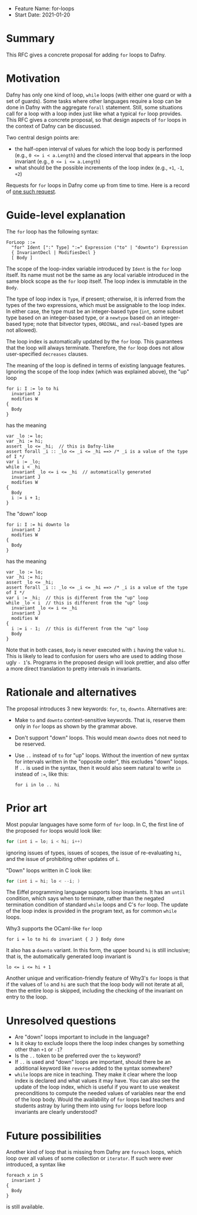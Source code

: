 - Feature Name: for-loops
- Start Date: 2021-01-20

# Summary
[summary]: #summary

This RFC gives a concrete proposal for adding `for` loops to Dafny.

# Motivation
[motivation]: #motivation

Dafny has only one kind of loop, `while` loops (with either one guard or with a set of guards). Some tasks
where other languages require a loop can be done in Dafny with the aggregate `forall` statement. Still,
some situations call for a loop with a loop index just like what a typical `for` loop provides. This RFC
gives a concrete proposal, so that design aspects of `for` loops in the context of Dafny can be discussed.

Two central design points are:     
- the half-open interval of values for which the loop body is performed (e.g., `0 <= i < a.Length`) and
  the closed interval that appears in the loop invariant (e.g., `0 <= i <= a.Length`)
- what should be the possible increments of the loop index (e.g., `+1`, `-1`, `+2`)

Requests for `for` loops in Dafny come up from time to time. Here is a record of
[one such request](https://github.com/dafny-lang/dafny/issues/7).

# Guide-level explanation
[guide-level-explanation]: #guide-level-explanation

The `for` loop has the following syntax:

```
ForLoop ::=
  "for" Ident [":" Type] ":=" Expression ("to" | "downto") Expression
  { InvariantDecl | ModifiesDecl }
  [ Body ]
```

The scope of the loop-index variable introduced by `Ident` is the `for` loop itself. Its name must not be
the same as any local variable introduced in the same block scope as the `for` loop itself.
The loop index is immutable in the `Body`.

The type of loop index is `Type`, if present; otherwise, it is inferred from the types of the
two expressions, which must be assignable to the loop index. In either case, the type must be an
integer-based type (`int`, some subset type based on an integer-based type, or a `newtype` based
on an integer-based type; note that bitvector types, `ORDINAL`, and `real`-based types are not
allowed).

The loop index is automatically updated by the `for` loop. This guarantees that the loop will always
terminate. Therefore, the `for` loop does not allow user-specified `decreases` clauses.

The meaning of the loop is defined in terms of existing language features. Ignoring the scope of the
loop index (which was explained above), the "up" loop

```
for i: I := lo to hi
  invariant J
  modifies W
{
  Body
}
```

has the meaning

``` dafny
var _lo := lo;
var _hi := hi;
assert _lo <= _hi;  // this is Dafny-like
assert forall _i :: _lo <= _i <= _hi ==> /* _i is a value of the type of I */
var i := _lo;
while i < _hi
  invariant _lo <= i <= _hi  // automatically generated
  invariant J
  modifies W
{
  Body
  i := i + 1;
}
```

The "down" loop

```
for i: I := hi downto lo
  invariant J
  modifies W
{
  Body
}
```

has the meaning

``` dafny
var _lo := lo;
var _hi := hi;
assert _lo <= _hi;
assert forall _i :: _lo <= _i <= _hi ==> /* _i is a value of the type of I */
var i := _hi;  // this is different from the "up" loop
while _lo < i  // this is different from the "up" loop
  invariant _lo <= i <= _hi
  invariant J
  modifies W
{
  i := i - 1;  // this is different from the "up" loop
  Body
}
```

Note that in both cases, `Body` is never executed with `i` having the value `hi`.
This is likely to lead to confusion for users who are used to adding those
ugly `- 1`'s. Programs in the proposed design will look prettier, and also offer
a more direct translation to pretty intervals in invariants.

# Rationale and alternatives
[rationale-and-alternatives]: #rationale-and-alternatives

The proposal introduces 3 new keywords: `for`, `to`, `downto`. Alternatives are:

- Make `to` and `downto` context-sensitive keywords. That is, reserve them only in
  `for` loops as shown by the grammar above.

- Don't support "down" loops. This would mean `downto` does not need to be reserved.

- Use `..` instead of `to` for "up" loops. Without the invention of new syntax
  for intervals written in the "opposite order", this excludes "down" loops.
  If `..` is used in the syntax, then it would also seem natural to write `in`
  instead of `:=`, like this:

  ```
  for i in lo .. hi
  ```

# Prior art
[prior-art]: #prior-art

Most popular languages have some form of `for` loop. In C, the first line of the
proposed `for` loops would look like:

``` C
for (int i = lo; i < hi; i++)
```

ignoring issues of types, issues of scopes, the issue of re-evaluating `hi`, and
the issue of prohibiting other updates of `i`.

"Down" loops written in C look like:

``` C
for (int i = hi; lo < --i; )
```

The Eiffel programming language supports loop invariants. It has an `until`
condition, which says when to terminate, rather than the negated termination
condition of standard `while` loops and C's `for` loop. The update of the
loop index is provided in the program text, as for common `while` loops.

Why3 supports the OCaml-like `for` loop

```
for i = lo to hi do invariant { J } Body done
```

It also has a `downto` variant. In this form, the upper bound `hi` is still
inclusive; that is, the automatically generated loop invariant is

```
lo <= i <= hi + 1
```

Another unique and verification-friendly feature of Why3's `for` loops
is that if the values of `lo` and `hi` are such that the loop body will not
iterate at all, then the entire loop is skipped, including the checking of
the invariant on entry to the loop.

# Unresolved questions
[unresolved-questions]: #unresolved-questions

- Are "down" loops important to include in the language?
- Is it okay to exclude loops there the loop index changes by something other than `+1` or `-1`?
- Is the `..` token to be preferred over the `to` keyword?
- If `..` is used and "down" loops are important, should there be an additional keyword like `reverse`
  added to the syntax somewhere?
- `while` loops are nice in teaching. They make it clear where the loop index is declared and what
  values it may have. You can also see the update of the loop index, which is useful if you want
  to use weakest preconditions to compute the needed values of variables near the end of the loop
  body. Would the availability of `for` loops lead teachers and students astray by luring them
  into using `for` loops before loop invariants are clearly understood?

# Future possibilities
[future-possibilities]: #future-possibilities

Another kind of loop that is missing from Dafny are `foreach` loops, which loop over all
values of some collection or `iterator`. If such were ever introduced, a syntax like

```
foreach x in S
  invariant J
{
  Body
}
```

is still available.
